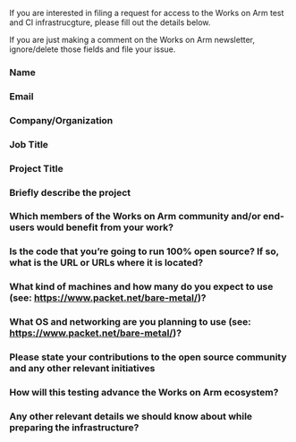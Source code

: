 If you are interested in filing a request for access to the Works on Arm test and CI infrastrucgture, please fill out the details below.

If you are just making a comment on the Works on Arm newsletter, ignore/delete those fields and file your issue.

### Name

### Email

### Company/Organization

### Job Title

### Project Title

### Briefly describe the project

### Which members of the Works on Arm community and/or end-users would benefit from your work?

### Is the code that you’re going to run 100% open source? If so, what is the URL or URLs where it is located?

### What kind of machines and how many do you expect to use (see: https://www.packet.net/bare-metal/)?

### What OS and networking are you planning to use (see: https://www.packet.net/bare-metal/)?

### Please state your contributions to the open source community and any other relevant initiatives

### How will this testing advance the Works on Arm ecosystem?

### Any other relevant details we should know about while preparing the infrastructure?
